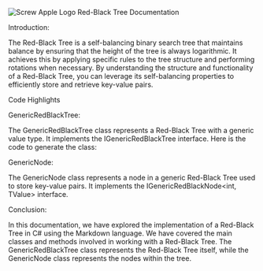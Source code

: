 ![Screw Apple Logo](/Assets/Logo.png)
Red-Black Tree Documentation

Introduction:

The Red-Black Tree is a self-balancing binary search tree that maintains balance by ensuring that the height of the tree is always logarithmic. It achieves this by applying specific rules to the tree structure and performing rotations when necessary. By understanding the structure and functionality of a Red-Black Tree, you can leverage its self-balancing properties to efficiently store and retrieve key-value pairs.


Code Highlights

GenericRedBlackTree<TValue>:

The GenericRedBlackTree<TValue> class represents a Red-Black Tree with a generic value type. It implements the IGenericRedBlackTree<TValue> interface. Here is the code to generate the class:

GenericNode<TValue>:

The GenericNode<TValue> class represents a node in a generic Red-Black Tree used to store key-value pairs. It implements the IGenericRedBlackNode<int, TValue> interface. 


Conclusion:

In this documentation, we have explored the implementation of a Red-Black Tree in C# using the Markdown language. We have covered the main classes and methods involved in working with a Red-Black Tree. The GenericRedBlackTree<TValue> class represents the Red-Black Tree itself, while the GenericNode<TValue> class represents the nodes within the tree.

